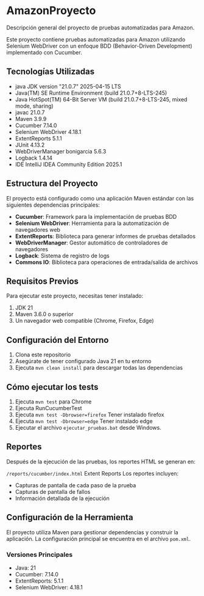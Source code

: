 # AmazonProyecto
Descripción general del proyecto de pruebas automatizadas para Amazon.

Este proyecto contiene pruebas automatizadas para Amazon utilizando Selenium WebDriver con un enfoque BDD (Behavior-Driven Development) implementado con Cucumber.

## Tecnologías Utilizadas

- java JDK version "21.0.7" 2025-04-15 LTS
- Java(TM) SE Runtime Environment (build 21.0.7+8-LTS-245)
- Java HotSpot(TM) 64-Bit Server VM (build 21.0.7+8-LTS-245, mixed mode, sharing)
- javac 21.0.7
- Maven  3.9.9
- Cucumber 7.14.0
- Selenium WebDriver 4.18.1
- ExtentReports 5.1.1
- JUnit 4.13.2
- WebDriverManager bonigarcia 5.6.3
- Logback 1.4.14
- IDE IntelliJ IDEA Community Edition 2025.1

## Estructura del Proyecto

El proyecto está configurado como una aplicación Maven estándar con las siguientes dependencias principales:

- **Cucumber**: Framework para la implementación de pruebas BDD
- **Selenium WebDriver**: Herramienta para la automatización de navegadores web
- **ExtentReports**: Biblioteca para generar informes de pruebas detallados
- **WebDriverManager**: Gestor automático de controladores de navegadores
- **Logback**: Sistema de registro de logs
- **Commons IO**: Biblioteca para operaciones de entrada/salida de archivos

## Requisitos Previos

Para ejecutar este proyecto, necesitas tener instalado:

1. JDK 21
2. Maven 3.6.0 o superior
3. Un navegador web compatible (Chrome, Firefox, Edge)

## Configuración del Entorno

1. Clona este repositorio
2. Asegúrate de tener configurado Java 21 en tu entorno
3. Ejecuta `mvn clean install` para descargar todas las dependencias

## Cómo ejecutar los tests
1. Ejecuta `mvn test` para Chrome
2. Ejecuta RunCucumberTest 
3. Ejecuta `mvn test -Dbrowser=firefox` Tener instalado firefox
4. Ejecuta `mvn test -Dbrowser=edge` Tener instalado edge
5. Ejecutar el archivo `ejecutar_pruebas.bat` desde Windows.
   

## Reportes

Después de la ejecución de las pruebas, los reportes HTML se generan en:

`/reports/cucumber/index.html`
Extent Reports
Los reportes incluyen:
- Capturas de pantalla de cada paso de la prueba
- Capturas de pantalla de fallos
- Información detallada de la ejecución

## Configuración de la Herramienta

El proyecto utiliza Maven para gestionar dependencias y construir la aplicación. La configuración principal se encuentra en el archivo `pom.xml`.

### Versiones Principales

- Java: 21
- Cucumber: 7.14.0
- ExtentReports: 5.1.1
- Selenium WebDriver: 4.18.1

